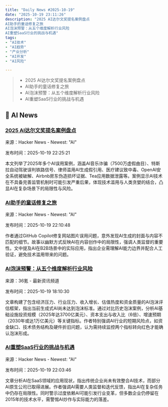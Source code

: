 ```yaml
---
title: "Daily News #2025-10-19"
date: "2025-10-19 23:11:26"
description: "2025 AI达尔文奖提名案例盘点
AI助手的童话修复之旅
AI泡沫预警：从五个维度解析行业风险
AI重塑SaaS行业的挑战与机遇"
tags: 
- "AI技术"
- "AI趋势"
- "产业分析"
- "AI开发"
- "AI风险"

---
```


> - 2025 AI达尔文奖提名案例盘点
> - AI助手的童话修复之旅
> - AI泡沫预警：从五个维度解析行业风险
> - AI重塑SaaS行业的挑战与机遇

## 🤖 AI News

### [2025 AI达尔文奖提名案例盘点](https://aidarwinawards.org/nominees-2025.html)

来源：Hacker News - Newest: "AI"

发布时间：2025-10-19 22:25:21

本文列举了2025年多个AI误用案例，涵盖AI音乐诈骗（7500万虚假曲目）、特斯拉自动驾驶误判铁路信号、律师滥用AI生成假引用、医疗建议致中毒、OpenAI安全系统被破解、Airbnb房东伪造损坏证据、Tea应用数据泄露等。案例显示AI技术在不具备完善监管机制时可能引发严重后果，体现技术滥用与人类贪婪的结合，凸显AI在复杂场景下的局限性与风险。

### [AI助手的童话修复之旅](https://jtemporal.com/the-writer-and-the-bot-fairy-tale/)

来源：Hacker News - Newest: "AI"

发布时间：2025-10-19 22:10:48

作者通过GitHub Copilot修复网站图片误用问题，意外发现AI生成的封面与内容不匹配的细节。故事以幽默方式反映AI在内容创作中的局限性，强调人类监督的重要性。文中提及AI在B2B场景中的实际应用，指出企业需理解AI能力边界并配合人工验证，避免技术滥用带来的问题。

### [AI泡沫预警：从五个维度解析行业风险](https://www.36kr.com/p/3501262935137408)

来源：36氪 - 最新资讯频道

发布时间：2025-10-19 18:10:30

文章构建了包含经济压力、行业压力、收入增长、估值热度和资金质量的AI泡沫评估框架，指出当前生成式AI尚未达到泡沫标准。通过对比历史泡沫案例，分析AI基础设施投资规模（2025年达3700亿美元）、资本支出与收入比（6倍）、增速预期（2030年或达1万亿美元）等关键指标。作者特别强调AI行业的短期风险点，如资金缺口、技术债务结构及硬件折旧问题，认为需持续监控两个指标转向红色才能确认泡沫形成。

### [AI重塑SaaS行业的挑战与机遇](https://news.ycombinator.com/item?id=45634211)

来源：Hacker News - Newest: "AI"

发布时间：2025-10-19 22:03:46

文章分析AI在SaaS领域的应用现状，指出传统企业尚未有效整合AI技术，而部分AI原生公司已取得进展。作者强调AI需要人类监督和迭代反馈，指出AI在复杂任务中仍存在局限性。同时警示过度依赖AI可能引发行业变革，但多数企业仍停留在2015年的技术水平，需警惕AI炒作与实际能力的落差。
